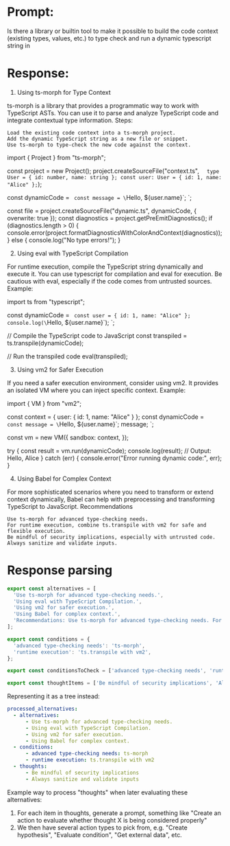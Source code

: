 # Prompt:

Is there a library or builtin tool to make it possible to build the code context (existing types, values, etc.) to type check and run a dynamic typescript string in

# Response:

1. Using ts-morph for Type Context

ts-morph is a library that provides a programmatic way to work with TypeScript ASTs. You can use it to parse and analyze TypeScript code and integrate contextual type information.
Steps:

    Load the existing code context into a ts-morph project.
    Add the dynamic TypeScript string as a new file or snippet.
    Use ts-morph to type-check the new code against the context.

import { Project } from "ts-morph";

const project = new Project();
project.createSourceFile("context.ts", `  type User = { id: number, name: string };
  const user: User = { id: 1, name: "Alice" };`);

const dynamicCode = `
  const message = \`Hello, \${user.name}\`;
`;

const file = project.createSourceFile("dynamic.ts", dynamicCode, { overwrite: true });
const diagnostics = project.getPreEmitDiagnostics();
if (diagnostics.length > 0) {
console.error(project.formatDiagnosticsWithColorAndContext(diagnostics));
} else {
console.log("No type errors!");
}

2. Using eval with TypeScript Compilation

For runtime execution, compile the TypeScript string dynamically and execute it. You can use typescript for compilation and eval for execution. Be cautious with eval, especially if the code comes from untrusted sources.
Example:

import ts from "typescript";

const dynamicCode = `
  const user = { id: 1, name: "Alice" };
  console.log(\`Hello, \${user.name}\`);
`;

// Compile the TypeScript code to JavaScript
const transpiled = ts.transpile(dynamicCode);

// Run the transpiled code
eval(transpiled);

3. Using vm2 for Safer Execution

If you need a safer execution environment, consider using vm2. It provides an isolated VM where you can inject specific context.
Example:

import { VM } from "vm2";

const context = { user: { id: 1, name: "Alice" } };
const dynamicCode = `
  const message = \`Hello, \${user.name}\`;
message;
`;

const vm = new VM({
sandbox: context,
});

try {
const result = vm.run(dynamicCode);
console.log(result); // Output: Hello, Alice
} catch (err) {
console.error("Error running dynamic code:", err);
}

4. Using Babel for Complex Context

For more sophisticated scenarios where you need to transform or extend context dynamically, Babel can help with preprocessing and transforming TypeScript to JavaScript.
Recommendations

    Use ts-morph for advanced type-checking needs.
    For runtime execution, combine ts.transpile with vm2 for safe and flexible execution.
    Be mindful of security implications, especially with untrusted code. Always sanitize and validate inputs.

# Response parsing

```typescript
export const alternatives = [
  'Use ts-morph for advanced type-checking needs.',
  'Using eval with TypeScript Compilation.',
  'Using vm2 for safer execution.',
  'Using Babel for complex context.',
  'Recommendations: Use ts-morph for advanced type-checking needs. For runtime execution, combine ts.transpile with vm2 for safe and flexible execution. Be mindful of security implications, especially with untrusted code. Always sanitize and validate inputs.',
];

export const conditions = {
  'advanced type-checking needs': 'ts-morph',
  'runtime execution': 'ts.transpile with vm2',
};

export const conditionsToCheck = ['advanced type-checking needs', 'runtime execution'];

export const thoughtItems = ['Be mindful of security implications', 'Always sanitize and validate inputs'];
```

Representing it as a tree instead:

```yaml
processed_alternatives:
  - alternatives:
      - Use ts-morph for advanced type-checking needs.
      - Using eval with TypeScript Compilation.
      - Using vm2 for safer execution.
      - Using Babel for complex context.
  - conditions:
      - advanced type-checking needs: ts-morph
      - runtime execution: ts.transpile with vm2
  - thoughts:
      - Be mindful of security implications
      - Always sanitize and validate inputs
```

Example way to process "thoughts" when later evaluating these alternatives:

1. For each item in thoughts, generate a prompt, something like "Create an action to evaluate whether thought X is being considered properly"
2. We then have several action types to pick from, e.g. "Create hypothesis", "Evaluate condition", "Get external data", etc.
